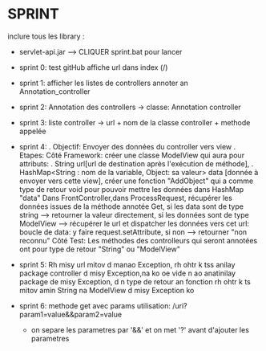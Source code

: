# SPRINT

inclure tous les library :
   - servlet-api.jar
--> CLIQUER sprint.bat pour lancer

- sprint 0:
   test gitHub
   affiche url dans index (/)
- sprint 1:
   afficher les listes de controllers annoter an Annotation_controller
- sprint 2:
   Annotation des controllers -> classe: Annotation controller
- sprint 3:
   liste controller -> url + nom de la classe controller + methode appelée 
- sprint 4:
   . Objectif: Envoyer des données du controller vers view
   . Etapes:
      Côté Framework:
         créer une classe ModelView qui aura pour attributs:
            . String url[url de destination après l'exécution de méthode], 
            . HashMap<String : nom de la variable, Object: sa valeur> data [donnée à envoyer vers cette view],
         créer une fonction "AddObject" qui a comme type de retour void pour pouvoir mettre les données dans HashMap "data"
         Dans FrontController,dans ProcessRequest, récupérer les données issues de la méthode annotée Get, si les data sont de type string --> retourner la valeur directement, si les données sont de type ModelView --> récupérer le url et dispatcher les données vers cet url: boucle de data: y faire request.setAttribute, si non --> retourner "non reconnu"
      Côté Test: 
         Les méthodes des controlleurs qui seront annotées ont pour type de retour "String" ou "ModelView"
- sprint 5:
   Rh misy url mitov d manao Exception, rh ohtr k tss anilay package controller d misy Exception,na ko oe vide n ao anatinilay package de misy Exception, d n type de retour an fonction rh ohtr k ts mitov amin String na ModelView d misy Exception ko
- sprint 6:
   methode get avec params
   utilisation: /uri?param1=value&&param2=value
   * on separe les parametres par '&&' et on met '?' avant d'ajouter les parametres